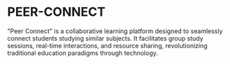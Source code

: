# PEER-CONNECT
"Peer Connect" is a collaborative learning platform designed to seamlessly connect students studying similar subjects. It facilitates group study sessions, real-time interactions, and resource sharing, revolutionizing traditional education paradigms through technology.






